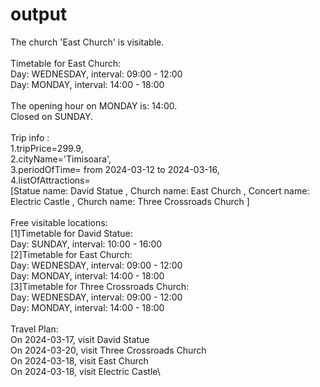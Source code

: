 # output
The church 'East Church' is visitable.\
\
Timetable for East Church:\
Day: WEDNESDAY, interval: 09:00 - 12:00\
Day: MONDAY, interval: 14:00 - 18:00\
\
The opening hour on MONDAY is: 14:00.\
Closed on SUNDAY.\
\
Trip info :\
1.tripPrice=299.9,\
2.cityName='Timisoara',\
3.periodOfTime= from 2024-03-12 to 2024-03-16,\
4.listOfAttractions=\
[Statue name: David Statue
, Church name: East Church
, Concert name: Electric Castle
, Church name: Three Crossroads Church
]\
\
Free visitable locations:\
[1]Timetable for David Statue:\
Day: SUNDAY, interval: 10:00 - 16:00\
[2]Timetable for East Church:\
Day: WEDNESDAY, interval: 09:00 - 12:00\
Day: MONDAY, interval: 14:00 - 18:00\
[3]Timetable for Three Crossroads Church:\
Day: WEDNESDAY, interval: 09:00 - 12:00\
Day: MONDAY, interval: 14:00 - 18:00\
\
Travel Plan:\
On 2024-03-17, visit David Statue\
On 2024-03-20, visit Three Crossroads Church\
On 2024-03-18, visit East Church\
On 2024-03-18, visit Electric Castle\